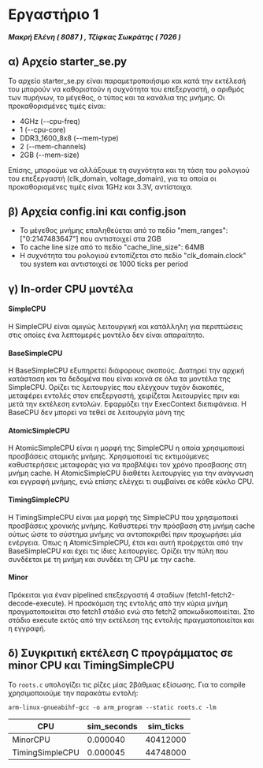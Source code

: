 # Εργαστήριο 1
##### Μακρή Ελένη ( 8087 ) , Τζίφκας Σωκράτης ( 7026 )

## α) Αρχείο starter_se.py
 Το αρχείο starter_se.py είναι παραμετροποιήσιμο και κατά την εκτέλεσή του μπορούν να καθοριστούν η συχνότητα του
 επεξεργαστή, ο αριθμός των πυρήνων, το μέγεθος, ο τύπος και τα κανάλια της μνήμης. Οι προκαθορισμένες
 τιμές είναι: 
 * 4GHz (--cpu-freq)
 * 1 (--cpu-core)
 * DDR3_1600_8x8 (--mem-type)
 * 2 (--mem-channels)
 * 2GB (--mem-size)
 
 
 
 Επίσης, μπορούμε να αλλάξουμε τη συχνότητα και τη τάση του ρολογιού του επεξεργαστή (clk_domain, voltage_domain), 
 για τα οποία οι προκαθορισμένες τιμές είναι 1GHz και 3.3V, αντίστοιχα.
 
## β) Αρχεία config.ini και config.json
* Το μέγεθος μνήμης επαληθεύεται από το πεδίο "mem_ranges": ["0:2147483647"] που αντιστοιχεί στα 2GB 
* To cache line size από το πεδίο "cache_line_size": 64MB
* Η συχνότητα του ρολογιού εντοπίζεται στο πεδίο "clk_domain.clock" του system και αντιστοιχεί σε 1000 ticks per period

## γ) In-order CPU μοντέλα 
#### SimpleCPU
Η SimpleCPU είναι αμιγώς λειτουργική και κατάλληλη για περιπτώσεις στις οποίες ένα λεπτομερές μοντέλο δεν είναι απαραίτητο.
#### BaseSimpleCPU
H BaseSimpleCPU εξυπηρετεί διάφορους σκοπούς.
Διατηρεί την αρχική κατάσταση και τα δεδομένα που είναι κοινά σε όλα τα μοντέλα της SimpleCPU.
Ορίζει τις λειτουργίες που ελέγχουν τυχόν διακοπές, μεταφέρει εντολές στον επεξεργαστή, χειρίζεται λειτουργίες πριν και μετά την εκτέλεση εντολών.
Εφαρμόζει την ExecContext διεπιφάνεια.
Η BaseCPU δεν μπορεί να τεθεί σε λειτουργία μόνη της
#### AtomicSimpleCPU
Η AtomicSimpleCPU είναι η μορφή της SimpleCPU η οποία χρησιμοποιεί προσβάσεις ατομικής μνήμης. Χρησιμοποιεί τις εκτιμούμενες καθυστερήσεις μεταφοράς για να προβλέψει τον χρόνο προσβασης στη μνήμη cache. H AtomicSimpleCPU διαθέτει λειτουργίες για την ανάγνωση και εγγραφή μνήμης, ενώ επίσης ελέγχει τι συμβαίνει σε κάθε κύκλο CPU.
#### TimingSimpleCPU
Η TimingSimpleCPU είναι μια μορφή της SimpleCPU που χρησιμοποιεί προσβάσεις χρονικής μνήμης. Καθυστερεί την πρόσβαση στη μνήμη cache ούτως ώστε το σύστημα μνήμης να ανταποκριθεί πριν προχωρήσει μία ενέργεια. Όπως η AtomicSimpleCPU, έτσι και αυτή προέρχεται από την BaseSimpleCPU και έχει τις ίδιες λειτουργίες. Ορίζει την πύλη που συνδέεται με τη μνήμη και συνδέει τη CPU με την cache.
#### Minor
Πρόκειται για έναν pipelined επεξεργαστή 4 σταδίων (fetch1-fetch2-decode-execute). Η προσκόμιση της εντολής από την κύρια μνήμη πραγματοποιείται στο fetch1 στάδιο ενώ στο fetch2 αποκωδικοποιείται. Στο στάδιο execute εκτός από την εκτέλεση της εντολής πραγματοποιείται και η εγγραφή. 

## δ) Συγκριτική εκτέλεση C προγράμματος σε minor CPU και TimingSimpleCPU
Το `roots.c` υπολογίζει τις ρίζες μίας 2βάθμιας εξίσωσης. Για το compile χρησιμοποιούμε την παρακάτω εντολή:

`arm-linux-gnueabihf-gcc -o arm_program --static roots.c -lm`

| CPU    | sim_seconds  | sim_ticks | 
| ------ | ------------ | --------- |
|MinorCPU| 0.000040     | 40412000  |
|TimingSimpleCPU| 0.000045 | 44748000 | 

